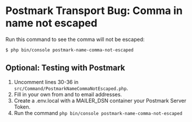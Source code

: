 # Postmark Transport Bug: Comma in name not escaped
Run this command to see the comma will not be escaped:
```
$ php bin/console postmark-name-comma-not-escaped
```

## Optional: Testing with Postmark 
1. Uncomment lines 30-36 in `src/Command/PostmarkNameCommaNotEscaped.php`.
2. Fill in your own from and to email addresses.
3. Create a .env.local with a MAILER_DSN container your Postmark Server Token.
4. Run the command `php bin/console postmark-name-comma-not-escaped`
